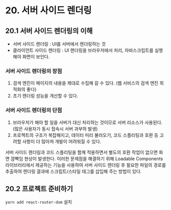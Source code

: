 # 20. 서버 사이드 렌더링
## 20.1 서버 사이드 렌더링의 이해
* 서버 사이드 렌더링 : UI를 서버에서 렌더링하는 것
* 클라이언트 사이드 렌더링 : UI 렌더링을 브라우저에서 처리, 자바스크립트를 실행해야 화면이 보인다.

### 서버 사이드 렌더링의 장점
1) 검색 엔진이 페이지의 내용을 제대로 수집해 갈 수 있다. (웹 서비스의 검색 엔진 최적화의 좋다)
2) 초기 렌더링 성능을 개선할 수 있다.

### 서버 사이드 렌더링의 단점
1) 브라우저가 해야 할 일을 서버가 대신 처리하는 것이므로 서버 리소스가 사용된다.(많은 사용자가 동시 접속시 서버 과부하 발생)
2) 프로젝트의 구조가 복잡해지고, 데이터 미리 불러오기, 코드 스플리팅과 호환 등 고려할 사항이 더 많아져 개발이 어려워질 수 있다.

서버 사이드 렌더링과 코드 스플리팅을 함께 적용하면서 별도의 호환 작업이 없으면 화면 깜빡임 현상이 발생한다. 이러한 문제점을 해결하기 위해 Loadable Components 라이브러리에서 제공하는 기능을 사용하여
서버 사이드 렌더링 후 필요한 파일의 경로를 추출하여 렌더링 결과에 스크립트/스타일 태그를 삽입해 주는 방법이 있다.

## 20.2 프로젝트 준비하기
`yarn add react-router-dom` 설치

